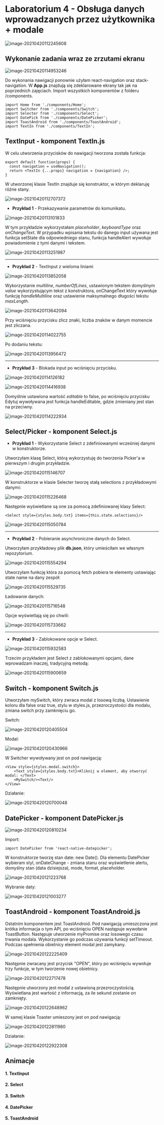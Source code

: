 # Laboratorium 4 - Obsługa danych wprowadzanych przez użytkownika + modale

![image-20210420112245608](https://raw.githubusercontent.com/jagodalewandowska/aplikacje-mobilne-lewandowska-185ic/master/Lab4/screenshots/1.png)

## Wykonanie zadania wraz ze zrzutami ekranu

![image-20210420114953246](https://raw.githubusercontent.com/jagodalewandowska/aplikacje-mobilne-lewandowska-185ic/master/Lab4/screenshots/9.png)

Do wykonania nawigacji ponownie użyłam react-navigation oraz stack-navigation. W **App.js** znajdują się zdeklarowane ekrany tak jak na poprzednich zajęciach.  Import wszystkich komponentów z folderu /components.

```
import Home from './components/Home';
import Switcher from './components/Switch';
import Selecter from './components/Select';
import DatePick from './components/DatePicker';
import ToastAndroid from './components/ToastAndroid';
import TextIn from './components/TextIn';
```

## TextInput - komponent TextIn.js

W celu utworzenia przycisków do nawigacji tworzona została funkcja:

```
export default function(props) {
  const navigation = useNavigation();
  return <TextIn {...props} navigation = {navigation} />;
}
```

W utworzonej klasie TextIn znajduje się konstruktor, w którym deklaruję różne stany.

![image-20210420112707372](https://raw.githubusercontent.com/jagodalewandowska/aplikacje-mobilne-lewandowska-185ic/master/Lab4/screenshots/2.png)

- **Przykład 1** - Przekazywanie parametrów do komunikatu. 

![image-20210420113101833](https://raw.githubusercontent.com/jagodalewandowska/aplikacje-mobilne-lewandowska-185ic/master/Lab4/screenshots/3.png)

W tym przykładzie wykorzystałam *placeholder*, *keyboardType* oraz *onChangeText*. W przypadku wpisania tekstu do danego input używana jest funkcja setState dla odpowiedniego stanu, funkcja handleAlert wywołuje powiadomienie z tymi danymi i tekstem.

![image-20210420113251987](https://raw.githubusercontent.com/jagodalewandowska/aplikacje-mobilne-lewandowska-185ic/master/Lab4/screenshots/4.png)  



---

- **Przykład 2** - TextInput z wieloma liniami 

![image-20210420113852058](C:\Users\Jagoda\AppData\Roaming\Typora\typora-user-images\image-20210420113852058.png)

Wykorzystanie *multiline*, *numberOfLines*, ustawionym tekstem domyślnym *value* wykorzystującym tekst z konstruktora, onChangeText który wywołuje funkcję *handleMultiline* oraz ustawienie maksymalnego długości tekstu *maxLength*. 

![image-20210420113642094](https://raw.githubusercontent.com/jagodalewandowska/aplikacje-mobilne-lewandowska-185ic/master/Lab4/screenshots/5.png)

Przy wciśnięciu przycisku zlicz znaki, liczba znaków w danym momencie jest zliczana. 

![image-20210420114022755](https://raw.githubusercontent.com/jagodalewandowska/aplikacje-mobilne-lewandowska-185ic/master/Lab4/screenshots/6.png)

Po dodaniu tekstu:

![image-20210420113956472](https://raw.githubusercontent.com/jagodalewandowska/aplikacje-mobilne-lewandowska-185ic/master/Lab4/screenshots/29.png)  



---

- **Przykład 3** - Blokada input po wciśnięciu przycisku.

![image-20210420114126182](https://raw.githubusercontent.com/jagodalewandowska/aplikacje-mobilne-lewandowska-185ic/master/Lab4/screenshots/30.png)

![image-20210420114416938](https://raw.githubusercontent.com/jagodalewandowska/aplikacje-mobilne-lewandowska-185ic/master/Lab4/screenshots/8.png)

Domyślnie ustawiona wartość *editable* to false, po wciśnięciu przycisku Edytuj wywoływana jest funkcja handleEditable, gdzie zmieniany jest stan na przeciwny.

![image-20210420114222934](https://raw.githubusercontent.com/jagodalewandowska/aplikacje-mobilne-lewandowska-185ic/master/Lab4/screenshots/7.png)

## Select/Picker - komponent Select.js

- **Przykład 1** - Wykorzystanie Select z zdefiniowanymi wcześniej danymi w konstruktorze.

Utworzyłam klasę Select, którą wykorzystuję do tworzenia Picker'a w pierwszym i drugim przykładzie. 

![image-20210420115146707](https://raw.githubusercontent.com/jagodalewandowska/aplikacje-mobilne-lewandowska-185ic/master/Lab4/screenshots/31.png)

W konstruktorze w klasie Selecter tworzę stałą selections z przykładowymi danymi:

![image-20210420115226468](https://raw.githubusercontent.com/jagodalewandowska/aplikacje-mobilne-lewandowska-185ic/master/Lab4/screenshots/32.png)

Następnie wyświetlane są one za pomocą zdefiniowanej klasy Select:

```
<Select style={styles.body.txt} items={this.state.selections}/>
```

![image-20210420115050784](https://raw.githubusercontent.com/jagodalewandowska/aplikacje-mobilne-lewandowska-185ic/master/Lab4/screenshots/10.png) 



---

- **Przykład 2** - Pobieranie asynchroniczne danych do Select.

Utworzyłam przykładowy plik **db.json**, który umieściłam we własnym repozytorium.

![image-20210420115554294](https://raw.githubusercontent.com/jagodalewandowska/aplikacje-mobilne-lewandowska-185ic/master/Lab4/screenshots/11.png)

Utworzyłam funkcję która za pomocą fetch pobiera te elementy ustawiając state name na dany zespół:

![image-20210420115529735](https://raw.githubusercontent.com/jagodalewandowska/aplikacje-mobilne-lewandowska-185ic/master/Lab4/screenshots/12.png)

Ładowanie danych:

![image-20210420115716548](https://raw.githubusercontent.com/jagodalewandowska/aplikacje-mobilne-lewandowska-185ic/master/Lab4/screenshots/13.png)

Opcje wyświetlają się po chwili:

![image-20210420115733662](https://raw.githubusercontent.com/jagodalewandowska/aplikacje-mobilne-lewandowska-185ic/master/Lab4/screenshots/14.png)  



---

- **Przykład 3** - Zablokowane opcje w Select.

![image-20210420115932583](https://raw.githubusercontent.com/jagodalewandowska/aplikacje-mobilne-lewandowska-185ic/master/Lab4/screenshots/16.png)

Trzecim przykładem jest Select z zablokowanymi opcjami, dane wprowadzam inaczej, tradycyjną metodą:

![image-20210420115900659](https://raw.githubusercontent.com/jagodalewandowska/aplikacje-mobilne-lewandowska-185ic/master/Lab4/screenshots/18.png)

## Switch - komponent Switch.js

Utworzyłam mySwitch, który zwraca modal z losową liczbą. Ustawienie koloru dla false oraz true, stylu w styles.js, przezroczystości dla modalu, zmiana switch przy zamknięciu go. 

Switch: 

![image-20210420120405504](https://raw.githubusercontent.com/jagodalewandowska/aplikacje-mobilne-lewandowska-185ic/master/Lab4/screenshots/17.png)

Modal:

![image-20210420120430966](https://raw.githubusercontent.com/jagodalewandowska/aplikacje-mobilne-lewandowska-185ic/master/Lab4/screenshots/19.png)

W Switcher wywoływany jest on pod nawigacją:

```
<View style={styles.modal.switch}>
    <Text style={styles.body.txt}>Kliknij w element, aby otworzyć modal: </Text>
    <MySwitch/><Text/>
</View>
```

Działanie:

![image-20210420120700048](https://raw.githubusercontent.com/jagodalewandowska/aplikacje-mobilne-lewandowska-185ic/master/Lab4/screenshots/20.png)

## DatePicker - komponent DatePicker.js

![image-20210420120810234](https://raw.githubusercontent.com/jagodalewandowska/aplikacje-mobilne-lewandowska-185ic/master/Lab4/screenshots/21.png)

Import:

```
import DatePicker from 'react-native-datepicker';
```

W konstruktorze tworzę stan date: new Date(). Dla elementu DatePicker wybieram styl, onDateChange - zmiana stanu oraz wyświetlenie alertu, domyślny stan (data dzisiejsza), mode, format, placeholder.

![image-20210420121223768](https://raw.githubusercontent.com/jagodalewandowska/aplikacje-mobilne-lewandowska-185ic/master/Lab4/screenshots/23.png)

Wybranie daty:

![image-20210420121003277](https://raw.githubusercontent.com/jagodalewandowska/aplikacje-mobilne-lewandowska-185ic/master/Lab4/screenshots/22.png)

## ToastAndroid - komponent ToastAndroid.js

Ostatnim komponentem jest ToastAndroid. Pod nawigacją umieszczona jest krótka informacja o tym API, po wciśnięciu OPEN następuje wywołanie ToastButton. Następuje utworzenie myPromise oraz losowego czasu trwania modala. Wykorzystanie go podczas używania funkcji setTimeout. Podczas spełnienia obietnicy element modal jest zamykany.

![image-20210420122225409](https://raw.githubusercontent.com/jagodalewandowska/aplikacje-mobilne-lewandowska-185ic/master/Lab4/screenshots/24.png)

Następnie zwracany jest przycisk "OPEN", który po wciśnięciu wywołuje trzy funkcje, w tym tworzenie nowej obietnicy.

![image-20210420122717478](https://raw.githubusercontent.com/jagodalewandowska/aplikacje-mobilne-lewandowska-185ic/master/Lab4/screenshots/26.png)

Następnie utworzony jest modal z ustawioną przezroczystością. Wyświetlana jest wartość z informacją, za ile sekund zostanie on zamknięty.

![image-20210420122648962](https://raw.githubusercontent.com/jagodalewandowska/aplikacje-mobilne-lewandowska-185ic/master/Lab4/screenshots/25.png)

W samej klasie Toaster umieszony jest on pod nawigacją:

![image-20210420122811980](https://raw.githubusercontent.com/jagodalewandowska/aplikacje-mobilne-lewandowska-185ic/master/Lab4/screenshots/27.png)

Działanie:

![image-20210420122922308](https://raw.githubusercontent.com/jagodalewandowska/aplikacje-mobilne-lewandowska-185ic/master/Lab4/screenshots/28.png)

## Animacje

#### 1. TextInput

#### 2. Select

#### 3. Switch

#### 4. DatePicker

#### 5. ToastAndroid